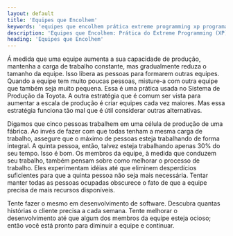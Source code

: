 ```yaml
---
layout: default
title: 'Equipes que Encolhem'
keywords: 'equipes que encolhem prática extreme programming xp programação extrema'
description: 'Equipes que Encolhem: Prática do Extreme Programming (XP)'
heading: 'Equipes que Encolhem'
---
```


Á medida que uma equipe aumenta a sua capacidade de produção, mantenha a carga de trabalho constante, mas gradualmente reduza o tamanho da equipe. Isso libera as pessoas para formarem outras equipes. Quando a equipe tem muito poucas pessoas, misture-a com outra equipe que também seja muito pequena. Essa é uma prática usada no Sistema de Produção da Toyota. A outra estratégia que é comum ser vista para aumentar a escala de produção é criar equipes cada vez maiores. Mas essa estratégia funciona tão mal que é útil considerar outras alternativas.

Digamos que cinco pessoas trabalhem em uma célula de produção de uma fábrica. Ao invés de fazer com que todas tenham a mesma carga de trabalho, assegure que o máximo de pessoas esteja trabalhando de forma integral. A quinta pessoa, então, talvez esteja trabalhando apenas 30% do seu tempo. Isso é bom. Os membros da equipe, à medida que conduzem seu trabalho, também pensam sobre como melhorar o processo de trabalho. Eles experimentam idéias até que eliminem desperdícios suficientes para que a quinta pessoa não seja mais necessária. Tentar manter todas as pessoas ocupadas obscurece o fato de que a equipe precisa de mais recursos disponíveis. 

Tente fazer o mesmo em desenvolvimento de software. Descubra quantas histórias o cliente precisa a cada semana. Tente melhorar o desenvolvimento até que algum dos membros da equipe esteja ocioso; então você está pronto para diminuir a equipe e continuar.
